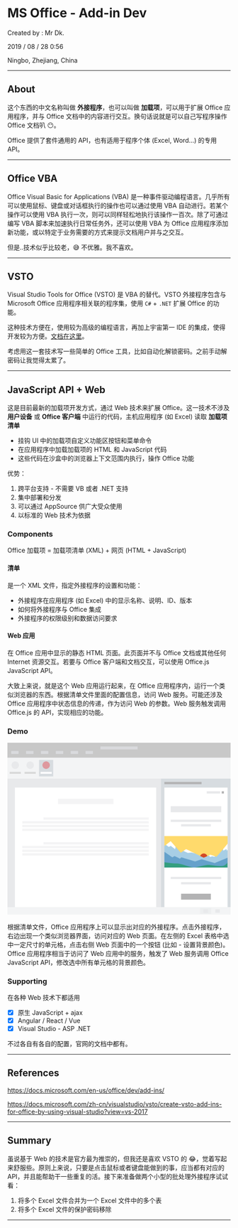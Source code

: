 # MS Office - Add-in Dev

Created by : Mr Dk.

2019 / 08 / 28 0:56

Ningbo, Zhejiang, China

---

## About

这个东西的中文名称叫做 **外接程序**，也可以叫做 **加载项**，可以用于扩展 Office 应用程序，并与 Office 文档中的内容进行交互。换句话说就是可以自己写程序操作 Office 文档叭 😶。

Office 提供了套件通用的 API，也有适用于程序个体 (Excel, Word...) 的专用 API。

---

## Office VBA

Office Visual Basic for Applications (VBA) 是一种事件驱动编程语言。几乎所有可以使用鼠标、键盘或对话框执行的操作也可以通过使用 VBA 自动进行。若某个操作可以使用 VBA 执行一次，则可以同样轻松地执行该操作一百次。除了可通过编写 VBA 脚本来加速执行日常任务外，还可以使用 VBA 为 Office 应用程序添加新功能，或以特定于业务需要的方式来提示文档用户并与之交互。

但是..技术似乎比较老，😅 不优雅。我不喜欢。

---

## VSTO

Visual Studio Tools for Office (VSTO) 是 VBA 的替代。VSTO 外接程序包含与 Microsoft Office 应用程序相关联的程序集，使用 `C#` + `.NET` 扩展 Office 的功能。

这种技术方便在，使用较为高级的编程语言，再加上宇宙第一 IDE 的集成，使得开发较为方便。[文档在这里](https://docs.microsoft.com/en-us/dotnet/api/microsoft.office.tools?view=vsto-2017)。

考虑用这一套技术写一些简单的 Office 工具，比如自动化解锁密码。之前手动解密码让我觉得太累了。

---

## JavaScript API + Web

这是目前最新的加载项开发方式，通过 Web 技术来扩展 Office。这一技术不涉及 **用户设备** 或 **Office 客户端** 中运行的代码，主机应用程序 (如 Excel) 读取 **加载项清单**

* 挂钩 UI 中的加载项自定义功能区按钮和菜单命令
* 在应用程序中加载加载项的 HTML 和 JavaScript 代码
* 这些代码在沙盒中的浏览器上下文范围内执行，操作 Office 功能

优势：

1. 跨平台支持 - 不需要 VB 或者 .NET 支持
2. 集中部署和分发
3. 可以通过 AppSource 供广大受众使用
4. 以标准的 Web 技术为依据

### Components

Office 加载项 = 加载项清单 (XML) + 网页 (HTML + JavaScript)

#### 清单

是一个 XML 文件，指定外接程序的设置和功能：

* 外接程序在应用程序 (如 Excel) 中的显示名称、说明、ID、版本
* 如何将外接程序与 Office 集成
* 外接程序的权限级别和数据访问要求

#### Web 应用

在 Office 应用中显示的静态 HTML 页面。此页面并不与 Office 文档或其他任何 Internet 资源交互。若要与 Office 客户端和文档交互，可以使用 Office.js JavaScript API。

大致上来说，就是这个 Web 应用运行起来，在 Office 应用程序内，运行一个类似浏览器的东西。根据清单文件里面的配置信息，访问 Web 服务。可能还涉及 Office 应用程序中状态信息的传递，作为访问 Web 的参数。Web 服务触发调用 Office.js 的 API，实现相应的功能。

### Demo

![office-js-api](../img/office-js-api.png)

根据清单文件，Office 应用程序上可以显示出对应的外接程序。点击外接程序，右边出现一个类似浏览器界面，访问对应的 Web 页面。在左侧的 Excel 表格中选中一定尺寸的单元格，点击右侧 Web 页面中的一个按钮 (比如 - 设置背景颜色)。Office 应用程序相当于访问了 Web 应用中的服务，触发了 Web 服务调用 Office JavaScript API，修改选中所有单元格的背景颜色。

### Supporting

在各种 Web 技术下都适用

- [x] 原生 JavaScript + ajax
- [x] Angular / React / Vue
- [x] Visual Studio - ASP .NET

不过各自有各自的配置，官网的文档中都有。

---

## References

https://docs.microsoft.com/en-us/office/dev/add-ins/

https://docs.microsoft.com/zh-cn/visualstudio/vsto/create-vsto-add-ins-for-office-by-using-visual-studio?view=vs-2017

---

## Summary

虽说基于 Web 的技术是官方最为推崇的，但我还是喜欢 VSTO 的 😂，觉着写起来舒服些。原则上来说，只要是点击鼠标或者键盘能做到的事，应当都有对应的 API，并且能帮助干一些重复的活。接下来准备做两个小型的批处理外接程序试试看：

1. 将多个 Excel 文件合并为一个 Excel 文件中的多个表
2. 将多个 Excel 文件的保护密码移除

---

